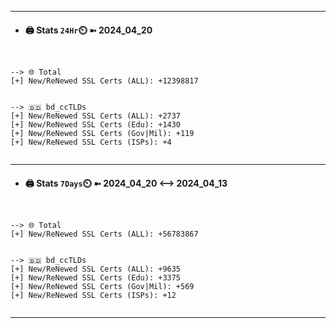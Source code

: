 

---
- #### 🖨️ **Stats** `24Hr`⏲️ ➼ 2024_04_20
```console


--> 🌐 Total
[+] New/ReNewed SSL Certs (ALL): +12398817


--> 🇧🇩 bd_ccTLDs
[+] New/ReNewed SSL Certs (ALL): +2737
[+] New/ReNewed SSL Certs (Edu): +1430
[+] New/ReNewed SSL Certs (Gov|Mil): +119
[+] New/ReNewed SSL Certs (ISPs): +4


```

---
- #### 🖨️ **Stats** `7Days`⏲️ ➼ 2024_04_20 <--> 2024_04_13
```console


--> 🌐 Total
[+] New/ReNewed SSL Certs (ALL): +56783867


--> 🇧🇩 bd_ccTLDs
[+] New/ReNewed SSL Certs (ALL): +9635
[+] New/ReNewed SSL Certs (Edu): +3375
[+] New/ReNewed SSL Certs (Gov|Mil): +569
[+] New/ReNewed SSL Certs (ISPs): +12


```

---

